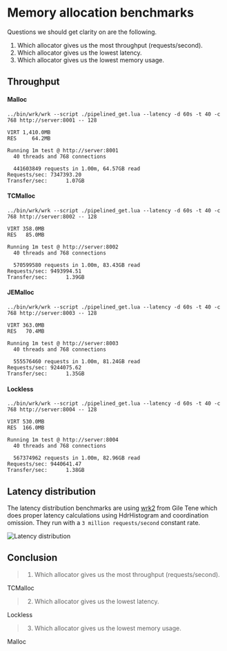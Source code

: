# Memory allocation benchmarks
Questions we should get clarity on are the following.

1. Which allocator gives us the most throughput (requests/second).
2. Which allocator gives us the lowest latency.
3. Which allocator gives us the lowest memory usage.

## Throughput

#### Malloc
```
../bin/wrk/wrk --script ./pipelined_get.lua --latency -d 60s -t 40 -c 768 http://server:8001 -- 128

VIRT 1,410.0MB  
RES     64.2MB

Running 1m test @ http://server:8001
  40 threads and 768 connections
  
  441603849 requests in 1.00m, 64.57GB read
Requests/sec: 7347393.20
Transfer/sec:      1.07GB
```

#### TCMalloc
```
../bin/wrk/wrk --script ./pipelined_get.lua --latency -d 60s -t 40 -c 768 http://server:8002 -- 128

VIRT 358.0MB  
RES   85.0MB

Running 1m test @ http://server:8002
  40 threads and 768 connections
  
  570599580 requests in 1.00m, 83.43GB read
Requests/sec: 9493994.51
Transfer/sec:      1.39GB
```

#### JEMalloc
```
../bin/wrk/wrk --script ./pipelined_get.lua --latency -d 60s -t 40 -c 768 http://server:8003 -- 128

VIRT 363.0MB  
RES   70.4MB

Running 1m test @ http://server:8003
  40 threads and 768 connections
  
  555576460 requests in 1.00m, 81.24GB read
Requests/sec: 9244075.62
Transfer/sec:      1.35GB
```

#### Lockless
```
../bin/wrk/wrk --script ./pipelined_get.lua --latency -d 60s -t 40 -c 768 http://server:8004 -- 128

VIRT 530.0MB  
RES  166.0MB

Running 1m test @ http://server:8004
  40 threads and 768 connections
  
  567374962 requests in 1.00m, 82.96GB read
Requests/sec: 9440641.47
Transfer/sec:      1.38GB
```

## Latency distribution
The latency distribution benchmarks are using [wrk2](https://github.com/giltene/wrk2) from Gile Tene which does proper latency calculations using HdrHistogram and coordination omission. They run with a `3 million requests/second` constant rate.

![Latency distribution](http://i.imgur.com/Mt1EqEl.png)

## Conclusion
> 1. Which allocator gives us the most throughput (requests/second).

TCMalloc

> 2. Which allocator gives us the lowest latency.

Lockless

> 3. Which allocator gives us the lowest memory usage.

Malloc
